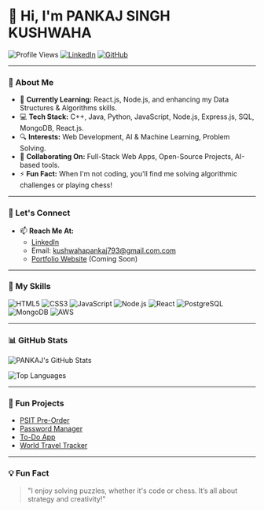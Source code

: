 # 👋 Hi, I'm **PANKAJ SINGH KUSHWAHA** 

![Profile Views](https://komarev.com/ghpvc/?username=PANKAJ-SINGH-KUSHWAHA&color=brightgreen)
[![LinkedIn](https://img.shields.io/badge/LinkedIn-Connect-blue?logo=linkedin)](https://www.linkedin.com/in/pankaj-singh-kushwaha)
[![GitHub](https://img.shields.io/badge/GitHub-Follow-black?logo=github)](https://github.com/PANKAJ-SINGH-KUSHWAHA?tab=followers)

---

### 👀 About Me

- 🌱 **Currently Learning:** React.js, Node.js, and enhancing my Data Structures & Algorithms skills.
- 💻 **Tech Stack:** C++, Java, Python, JavaScript, Node.js, Express.js, SQL, MongoDB, React.js.
- 🔍 **Interests:** Web Development, AI & Machine Learning, Problem Solving.
- 💞️ **Collaborating On:** Full-Stack Web Apps, Open-Source Projects, AI-based tools.
- ⚡ **Fun Fact:** When I'm not coding, you'll find me solving algorithmic challenges or playing chess!

---

### 💼 Let's Connect

- 📫 **Reach Me At:**
  - [LinkedIn](https://www.linkedin.com/in/pankaj-singh-kushwaha)
  - Email: kushwahapankaj793@gmail.com.com
  - [Portfolio Website](https://your-portfolio-link.com) (Coming Soon)

---

### 🚀 My Skills

![HTML5](https://img.shields.io/badge/HTML5-E34F26?style=flat-square&logo=html5&logoColor=white)
![CSS3](https://img.shields.io/badge/CSS3-1572B6?style=flat-square&logo=css3&logoColor=white)
![JavaScript](https://img.shields.io/badge/JavaScript-F7DF1E?style=flat-square&logo=javascript&logoColor=black)
![Node.js](https://img.shields.io/badge/Node.js-339933?style=flat-square&logo=nodedotjs&logoColor=white)
![React](https://img.shields.io/badge/React-61DAFB?style=flat-square&logo=react&logoColor=black)
![PostgreSQL](https://img.shields.io/badge/PostgreSQL-336791?style=flat-square&logo=postgresql&logoColor=white)
![MongoDB](https://img.shields.io/badge/MongoDB-47A248?style=flat-square&logo=mongodb&logoColor=white)
![AWS](https://img.shields.io/badge/AWS-232F3E?style=flat-square&logo=amazon-aws&logoColor=white)

---

### 📊 GitHub Stats

![PANKAJ's GitHub Stats](https://github-readme-stats.vercel.app/api?username=PANKAJ-SINGH-KUSHWAHA&show_icons=true&theme=radical)

![Top Languages](https://github-readme-stats.vercel.app/api/top-langs/?username=PANKAJ-SINGH-KUSHWAHA&layout=compact&theme=radical)

---

### 🌟 Fun Projects
- [PSIT Pre-Order](https://psitpre-order.netlify.app/)
- [Password Manager](https://github.com/PANKAJ-SINGH-KUSHWAHA/Password-Manager)
- [To-Do App](https://github.com/PANKAJ-SINGH-KUSHWAHA/To-Do-App)
- [World Travel Tracker](https://github.com/PANKAJ-SINGH-KUSHWAHA/World-Travel-Tracker)

---

### 💡 Fun Fact

> "I enjoy solving puzzles, whether it's code or chess. It’s all about strategy and creativity!"

